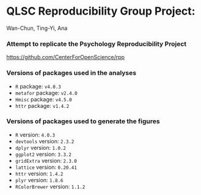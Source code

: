 # QLSC Reproducibility Group Project:

Wan-Chun, Ting-Yi, Ana

### Attempt to replicate the Psychology Reproducibility Project
https://github.com/CenterForOpenScience/rpp

### Versions of packages used in the analyses
- `R` package: `v4.0.3`
- `metafor` package: `v2.4.0`
- `Hmisc` package: `v4.5.0`   
- `httr` package: `v1.4.2`  

### Versions of packages used to generate the figures 
- `R` version: `4.0.3`
- `devtools` version: `2.3.2`
- `dplyr` version: `1.0.2`
- `ggplot2` version: `3.3.2`
- `gridExtra` version: `2.3.0`
- `lattice` version: `0.20.41`
- `httr` version: `1.4.2`
- `plyr` version: `1.8.6`
- `RColorBrewer` version: `1.1.2`
